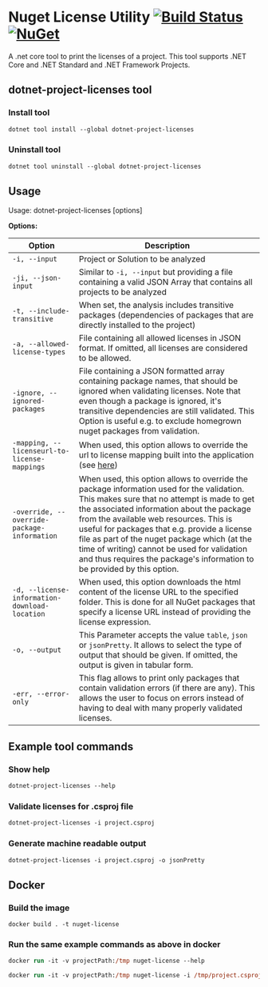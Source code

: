# Nuget License Utility [![Build Status](https://travis-ci.com/tomchavakis/nuget-license.svg?branch=develop)](https://travis-ci.com/tomchavakis/nuget-license.svg?branch=develop) [![NuGet](https://img.shields.io/nuget/v/dotnet-project-licenses.svg)](https://www.nuget.org/packages/dotnet-project-licenses)

A .net core tool to print the licenses of a project. This tool supports .NET Core and .NET Standard and .NET Framework
Projects.

## dotnet-project-licenses tool

### Install tool

```ps
dotnet tool install --global dotnet-project-licenses

```

### Uninstall tool

```ps
dotnet tool uninstall --global dotnet-project-licenses
```

## Usage

Usage: dotnet-project-licenses [options]

**Options:**

| Option                                        | Description                                                                                                                                                                                                                                                                                                                                                                                                                                                |
|-----------------------------------------------|------------------------------------------------------------------------------------------------------------------------------------------------------------------------------------------------------------------------------------------------------------------------------------------------------------------------------------------------------------------------------------------------------------------------------------------------------------|
| `-i, --input`                                 | Project or Solution to be analyzed                                                                                                                                                                                                                                                                                                                                                                                                                         |
| `-ji, --json-input`                           | Similar to `-i, --input` but providing a file containing a valid JSON Array that contains all projects to be analyzed                                                                                                                                                                                                                                                                                                                                      |
| `-t, --include-transitive`                    | When set, the analysis includes transitive packages (dependencies of packages that are directly installed to the project)                                                                                                                                                                                                                                                                                                                                  |
| `-a, --allowed-license-types`                 | File containing all allowed licenses in JSON format. If omitted, all licenses are considered to be allowed.                                                                                                                                                                                                                                                                                                                                                |
| `-ignore, --ignored-packages`                 | File containing a JSON formatted array containing package names, that should be ignored when validating licenses. Note that even though a package is ignored, it's transitive dependencies are still validated. This Option is useful e.g. to exclude homegrown nuget packages from validation.                                                                                                                                                            |
| `-mapping, --licenseurl-to-license-mappings`  | When used, this option allows to override the url to license mapping built into the application (see [here](src/NuGetUtility/LicenseValidator/UrlToLicenseMapping.cs))                                                                                                                                                                                                                                                                                     |
| `-override, --override-package-information`   | When used, this option allows to override the package information used for the validation. This makes sure that no attempt is made to get the associated information about the package from the available web resources. This is useful for packages that e.g. provide a license file as part of the nuget package which (at the time of writing) cannot be used for validation and thus requires the package's information to be provided by this option. |
| `-d, --license-information-download-location` | When used, this option downloads the html content of the license URL to the specified folder. This is done for all NuGet packages that specify a license URL instead of providing the license expression.                                                                                                                                                                                                                                                  |
| `-o, --output`                                | This Parameter accepts the value `table`, `json` or `jsonPretty`. It allows to select the type of output that should be given. If omitted, the output is given in tabular form.                                                                                                                                                                                                                                                                            |
| `-err, --error-only`                          | This flag allows to print only packages that contain validation errors (if there are any). This allows the user to focus on errors instead of having to deal with many properly validated licenses.                                                                                                                                                                                                                                                        |

## Example tool commands

### Show help

```ps
dotnet-project-licenses --help
```

### Validate licenses for .csproj file

```ps
dotnet-project-licenses -i project.csproj
```

### Generate machine readable output

```ps
dotnet-project-licenses -i project.csproj -o jsonPretty
```

## Docker

### Build the image

```
docker build . -t nuget-license
```

### Run the same example commands as above in docker

```ps
docker run -it -v projectPath:/tmp nuget-license --help
```

```ps
docker run -it -v projectPath:/tmp nuget-license -i /tmp/project.csproj
```
